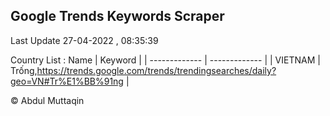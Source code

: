 

## Google Trends Keywords Scraper 
 
Last Update 27-04-2022 , 08:35:39

Country List :
 Name  | Keyword |
| ------------- | ------------- |
| VIETNAM | Trống,https://trends.google.com/trends/trendingsearches/daily?geo=VN#Tr%E1%BB%91ng |



© Abdul Muttaqin 
